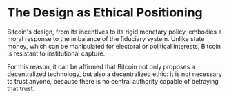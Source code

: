 # The Design as Ethical Positioning

Bitcoin's design, from its incentives to its rigid monetary policy, embodies a moral response to the imbalance of the fiduciary system. Unlike state money, which can be manipulated for electoral or political interests, Bitcoin is resistant to institutional capture.

For this reason, it can be affirmed that Bitcoin not only proposes a decentralized technology, but also a decentralized ethic: it is not necessary to trust anyone, because there is no central authority capable of betraying that trust.
